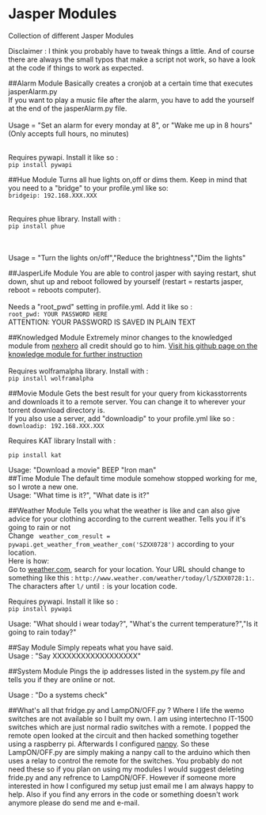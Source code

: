 # Jasper Modules
Collection of different Jasper Modules

Disclaimer : I think you probably have to tweak things a little. And of course there are always the small typos that make a script not work, so have a look at the code if things to work as expected.

##Alarm Module
Basically creates a cronjob at a certain time that executes jasperAlarm.py<br />
If you want to play a music file after the alarm, you have to add the yourself at the end of the jasperAlarm.py file.<br /><br />
Usage = "Set an alarm for every monday at 8", or "Wake me up in 8 hours" (Only accepts full hours, no minutes)<br /><br />

Requires pywapi. Install it like so :<br />
```pip install pywapi```

##Hue Module
Turns all hue lights on,off or dims them. Keep in mind that you need to a "bridge" to your profile.yml like so:<br />
```bridgeip: 192.168.XXX.XXX```<br /><br />

Requires phue library. Install with :<br />
```pip install phue```

<br /><br />
Usage = "Turn the lights on/off","Reduce the brightness","Dim the lights"

##JasperLife Module
You are able to control jasper with saying restart, shut down, shut up and reboot followed by yourself (restart = restarts jasper, reboot = reboots computer).<br /><br /> Needs a 
"root_pwd" setting in profile.yml. Add it like so :<br />
```root_pwd: YOUR PASSWORD HERE```<br />
ATTENTION: YOUR PASSWORD IS SAVED IN PLAIN TEXT


##Knowledged Module
Extremely minor changes to the knowledged module from [nexhero](https://github.com/nexhero) all credit should go to him. [Visit his github page on the knowledge module for 
further instruction](https://github.com/nexhero/wolframalpha_jasper)<br /><br />
Requires wolframalpha library. Install with :<br />
```pip install wolframalpha```

##Movie Module
Gets the best result for your query from kickasstorrents and downloads it to a remote server. You can change it to wherever your torrent download directory is.<br />
If you also use a server, add "downloadip" to your profile.yml like so :<br />
```downloadip: 192.168.XXX.XXX```

Requires KAT library Install with :<br />

```pip install kat```<br />

Usage: "Download a movie" BEEP "Iron man"<br />
##Time Module
The default time module somehow stopped working for me, so I wrote a new one.<br />
Usage: "What time is it?", "What date is it?"

##Weather Module
Tells you what the weather is like and can also give advice for your clothing according to the current weather. Tells you if it's going to rain or not<br />
Change ``` weather_com_result = pywapi.get_weather_from_weather_com('SZXX0728')``` according to your location. <br />
Here is how:<br />
Go to [weather.com](www.weather.com), search for your location. Your URL should change to something like this : ```http://www.weather.com/weather/today/l/SZXX0728:1:```. The 
characters after ```l/``` until ```:``` is your location code.

Requires pywapi. Install it like so :<br />
```pip install pywapi```<br />

Usage: "What should i wear today?", "What's the current temperature?","Is it going to rain today?"

##Say Module
Simply repeats what you have said.<br />
Usage : "Say XXXXXXXXXXXXXXXXXX"

##System Module
Pings the ip addresses listed in the system.py file and tells you if they are online or not.<br />

Usage : "Do a systems check"

##What's all that fridge.py and LampON/OFF.py ?
Where I life the wemo switches are not available so I built my own. I am using intertechno IT-1500 switches which are just normal radio switches with a remote. I popped the remote 
open looked at the circuit and then hacked something together using a raspberry pi. Afterwards I  configured [nanpy](http://nanpy.github.io/). So these LampON/OFF.py are 
simply making a nanpy call to the arduino which then uses a relay to control the remote for the switches. You probably do not need these so if you plan on using my modules I would 
suggest deleting fride.py and any refrence to LampON/OFF. However if someone more interested in how I configured my setup just email me I am always happy to help.
Also if you find any errors in the code or something doesn't work anymore please do send me and e-mail.
